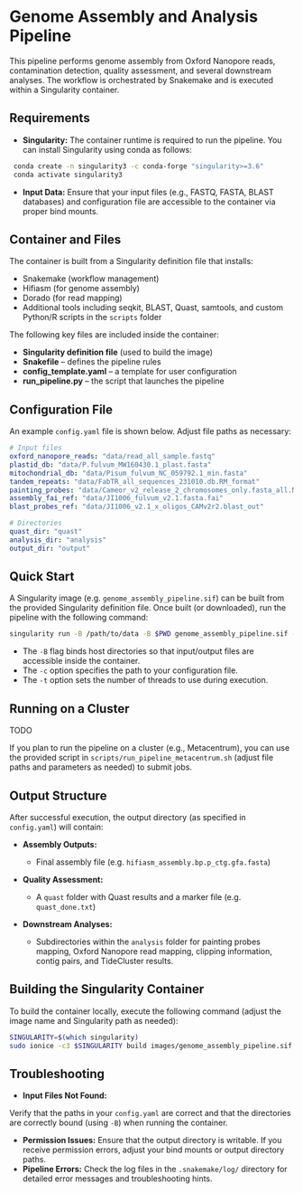 # Genome Assembly and Analysis Pipeline

This pipeline performs genome assembly from Oxford Nanopore reads, contamination detection, quality assessment, and several downstream analyses. The workflow is orchestrated by Snakemake and is executed within a Singularity container.

## Requirements

- **Singularity:** The container runtime is required to run the pipeline. You can install Singularity using conda as follows:
  
 ```bash
  conda create -n singularity3 -c conda-forge "singularity>=3.6"
  conda activate singularity3
```

- **Input Data:**  Ensure that your input files (e.g., FASTQ, FASTA, BLAST databases) and configuration file are accessible to the container via proper bind mounts.


## Container and Files 

The container is built from a Singularity definition file that installs:
- Snakemake (workflow management)
- Hifiasm (for genome assembly)
- Dorado (for read mapping)
- Additional tools including seqkit, BLAST, Quast, samtools, and custom Python/R scripts in the `scripts` folder


The following key files are included inside the container:
 
- **Singularity definition file**  (used to build the image)
- **Snakefile**  – defines the pipeline rules
- **config_template.yaml**  – a template for user configuration
- **run_pipeline.py**  – the script that launches the pipeline


## Configuration File 

An example `config.yaml` file is shown below. Adjust file paths as necessary:

```yaml
# Input files
oxford_nanopore_reads: "data/read_all_sample.fastq"      
plastid_db: "data/P.fulvum_MW160430.1_plast.fasta"                     
mitochondrial_db: "data/Pisum_fulvum_NC_059792.1_min.fasta"         
tandem_repeats: "data/FabTR_all_sequences_231010.db.RM_format"
painting_probes: "data/Cameor_v2_release_2_chromosomes_only.fasta_all.NGSfilter_CamIllumina.selected.CLEAN.fasta"
assembly_fai_ref: "data/JI1006_fulvum_v2.1.fasta.fai"
blast_probes_ref: "data/JI1006_v2.1_x_oligos_CAMv2r2.blast_out"

# Directories
quast_dir: "quast"
analysis_dir: "analysis"
output_dir: "output"
```


## Quick Start 

A Singularity image (e.g. `genome_assembly_pipeline.sif`) can be built from the provided Singularity definition file. Once built (or downloaded), run the pipeline with the following command:


```bash
singularity run -B /path/to/data -B $PWD genome_assembly_pipeline.sif -c config.yaml -t 20
```

 
- The `-B` flag binds host directories so that input/output files are accessible inside the container.
- The `-c` option specifies the path to your configuration file.
- The `-t` option sets the number of threads to use during execution.


## Running on a Cluster 
TODO

If you plan to run the pipeline on a cluster (e.g., Metacentrum), you can use the provided script in `scripts/run_pipeline_metacentrum.sh` (adjust file paths and parameters as needed) to submit jobs.

## Output Structure 

After successful execution, the output directory (as specified in `config.yaml`) will contain:
 
- **Assembly Outputs:** 
  - Final assembly file (e.g. `hifiasm_assembly.bp.p_ctg.gfa.fasta`)
- **Quality Assessment:** 
  - A `quast` folder with Quast results and a marker file (e.g. `quast_done.txt`)
 
- **Downstream Analyses:** 
  - Subdirectories within the `analysis` folder for painting probes mapping, Oxford Nanopore read mapping, clipping information, contig pairs, and TideCluster results.


## Building the Singularity Container 

To build the container locally, execute the following command (adjust the image name and Singularity path as needed):

```bash
SINGULARITY=$(which singularity)
sudo ionice -c3 $SINGULARITY build images/genome_assembly_pipeline.sif Singularity
```



## Troubleshooting 
- **Input Files Not Found:** 

Verify that the paths in your `config.yaml` are correct and that the directories are correctly bound (using `-B`) when running the container.
- **Permission Issues:** 
Ensure that the output directory is writable. If you receive permission errors, adjust your bind mounts or output directory paths.
- **Pipeline Errors:** 
Check the log files in the `.snakemake/log/` directory for detailed error messages and troubleshooting hints.


